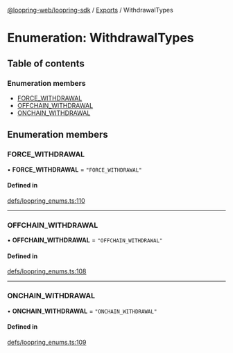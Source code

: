 [@loopring-web/loopring-sdk](../README.md) / [Exports](../modules.md) / WithdrawalTypes

# Enumeration: WithdrawalTypes

## Table of contents

### Enumeration members

- [FORCE\_WITHDRAWAL](WithdrawalTypes.md#force_withdrawal)
- [OFFCHAIN\_WITHDRAWAL](WithdrawalTypes.md#offchain_withdrawal)
- [ONCHAIN\_WITHDRAWAL](WithdrawalTypes.md#onchain_withdrawal)

## Enumeration members

### FORCE\_WITHDRAWAL

• **FORCE\_WITHDRAWAL** = `"FORCE_WITHDRAWAL"`

#### Defined in

[defs/loopring_enums.ts:110](https://github.com/Loopring/loopring_sdk/blob/81e0b16/src/defs/loopring_enums.ts#L110)

___

### OFFCHAIN\_WITHDRAWAL

• **OFFCHAIN\_WITHDRAWAL** = `"OFFCHAIN_WITHDRAWAL"`

#### Defined in

[defs/loopring_enums.ts:108](https://github.com/Loopring/loopring_sdk/blob/81e0b16/src/defs/loopring_enums.ts#L108)

___

### ONCHAIN\_WITHDRAWAL

• **ONCHAIN\_WITHDRAWAL** = `"ONCHAIN_WITHDRAWAL"`

#### Defined in

[defs/loopring_enums.ts:109](https://github.com/Loopring/loopring_sdk/blob/81e0b16/src/defs/loopring_enums.ts#L109)
